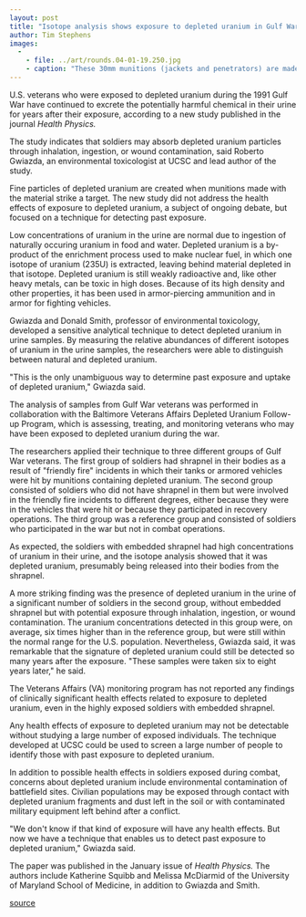 ```yaml
---
layout: post
title: "Isotope analysis shows exposure to depleted uranium in Gulf War veterans"
author: Tim Stephens
images:
  -
    - file: ../art/rounds.04-01-19.250.jpg
    - caption: "These 30mm munitions (jackets and penetrators) are made with depleted uranium. Photo courtesy of the United Nations Environment Program"
---
```


U.S. veterans who were exposed to depleted uranium during the 1991 Gulf War have continued to excrete the potentially harmful chemical in their urine for years after their exposure, according to a new study published in the journal _Health Physics._

The study indicates that soldiers may absorb depleted uranium particles through inhalation, ingestion, or wound contamination, said Roberto Gwiazda, an environmental toxicologist at UCSC and lead author of the study.   

Fine particles of depleted uranium are created when munitions made with the material strike a target. The new study did not address the health effects of exposure to depleted uranium, a subject of ongoing debate, but focused on a technique for detecting past exposure.   

Low concentrations of uranium in the urine are normal due to ingestion of naturally occuring uranium in food and water. Depleted uranium is a by-product of the enrichment process used to make nuclear fuel, in which one isotope of uranium (235U) is extracted, leaving behind material depleted in that isotope. Depleted uranium is still weakly radioactive and, like other heavy metals, can be toxic in high doses. Because of its high density and other properties, it has been used in armor-piercing ammunition and in armor for fighting vehicles.   

Gwiazda and Donald Smith, professor of environmental toxicology, developed a sensitive analytical technique to detect depleted uranium in urine samples. By measuring the relative abundances of different isotopes of uranium in the urine samples, the researchers were able to distinguish between natural and depleted uranium.   

"This is the only unambiguous way to determine past exposure and uptake of depleted uranium," Gwiazda said.  

The analysis of samples from Gulf War veterans was performed in collaboration with the Baltimore Veterans Affairs Depleted Uranium Follow-up Program, which is assessing, treating, and monitoring veterans who may have been exposed to depleted uranium during the war.   

The researchers applied their technique to three different groups of Gulf War veterans. The first group of soldiers had shrapnel in their bodies as a result of "friendly fire" incidents in which their tanks or armored vehicles were hit by munitions containing depleted uranium. The second group consisted of soldiers who did not have shrapnel in them but were involved in the friendly fire incidents to different degrees, either because they were in the vehicles that were hit or because they participated in recovery operations. The third group was a reference group and consisted of soldiers who participated in the war but not in combat operations.  

As expected, the soldiers with embedded shrapnel had high concentrations of uranium in their urine, and the isotope analysis showed that it was depleted uranium, presumably being released into their bodies from the shrapnel.   

A more striking finding was the presence of depleted uranium in the urine of a significant number of soldiers in the second group, without embedded shrapnel but with potential exposure through inhalation, ingestion, or wound contamination. The uranium concentrations detected in this group were, on average, six times higher than in the reference group, but were still within the normal range for the U.S. population. Nevertheless, Gwiazda said, it was remarkable that the signature of depleted uranium could still be detected so many years after the exposure. "These samples were taken six to eight years later," he said.  

The Veterans Affairs (VA) monitoring program has not reported any findings of clinically significant health effects related to exposure to depleted uranium, even in the highly exposed soldiers with embedded shrapnel.   

Any health effects of exposure to depleted uranium may not be detectable without studying a large number of exposed individuals. The technique developed at UCSC could be used to screen a large number of people to identify those with past exposure to depleted uranium.   

In addition to possible health effects in soldiers exposed during combat, concerns about depleted uranium include environmental contamination of battlefield sites. Civilian populations may be exposed through contact with depleted uranium fragments and dust left in the soil or with contaminated military equipment left behind after a conflict.   

"We don't know if that kind of exposure will have any health effects. But now we have a technique that enables us to detect past exposure to depleted uranium," Gwiazda said.  

The paper was published in the January issue of _Health Physics._ The authors include Katherine Squibb and Melissa McDiarmid of the University of Maryland School of Medicine, in addition to Gwiazda and Smith.  

[source](http://www1.ucsc.edu/currents/03-04/01-19/uranium.html "Permalink to uranium")
